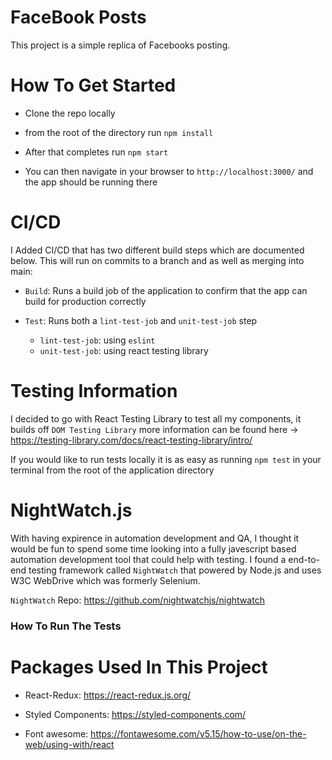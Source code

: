 # FaceBook Posts

This project is a simple replica of Facebooks posting.

# How To Get Started

- Clone the repo locally

- from the root of the directory run `npm install`

- After that completes run `npm start` 

- You can then navigate in your browser to `http://localhost:3000/` and the app should be running there

# CI/CD

I Added CI/CD that has two different build steps which are documented below. This will run on commits to a branch and as well as merging into main:

- `Build`: Runs a build job of the application to confirm that the app can build for production correctly

- `Test`: Runs both a `lint-test-job` and `unit-test-job` step
  - `lint-test-job`: using `eslint` 
  - `unit-test-job`: using react testing library

# Testing Information

I decided to go with React Testing Library to test all my components, it builds off `DOM Testing Library` more information can be found here -> https://testing-library.com/docs/react-testing-library/intro/

If you would like to run tests locally it is as easy as running `npm test` in your terminal from the root of the application directory

# NightWatch.js

With having expirence in automation development and QA, I thought it would be fun to spend some time looking into a fully javescript based automation development tool that could help with testing. I found a end-to-end testing framework called `NightWatch` that powered by Node.js and uses W3C WebDrive which was formerly Selenium.

`NightWatch` Repo: https://github.com/nightwatchjs/nightwatch

### How To Run The Tests



# Packages Used In This Project

- React-Redux:  https://react-redux.js.org/

- Styled Components: https://styled-components.com/

- Font awesome: https://fontawesome.com/v5.15/how-to-use/on-the-web/using-with/react

